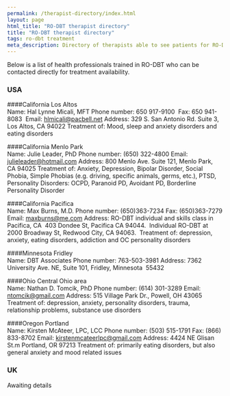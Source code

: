 ```yaml
---
permalink: /therapist-directory/index.html
layout: page
html_title: "RO-DBT therapist directory"
title: "RO-DBT therapist directory"
tags: ro-dbt treatment
meta_description: Directory of therapists able to see patients for RO-DBT.
---
```


Below is a list of health professionals trained in RO-DBT who can be contacted directly for treatment availability.

### USA
####California	Los Altos		
		Name:	Hal Lynne Micali, MFT
		Phone number:	650 917-9100 
		Fax:	650 941-8083 
		Email:	hlmicali@pacbell.net
		Address: 	 329 S. San Antonio Rd. Suite 3, Los Altos, CA 94022
		Treatment of:	Mood, sleep and anxiety disorders and eating disorders
			
####California	Menlo Park		
		Name:	Julie Leader, PhD
		Phone number:	(650) 322-4800
		Email:	julieleader@hotmail.com
		Address:	800 Menlo Ave. Suite 121, Menlo Park, CA  94025
		Treatment of:	Anxiety, Depression, Bipolar Disorder, Social Phobia, Simple Phobias (e.g. driving, specific animals, germs, etc.), PTSD, Personality Disorders: OCPD, Paranoid PD, Avoidant PD, Borderline Personality Disorder
			
####California	Pacifica		
		Name:	Max Burns, M.D.
		Phone number:	(650)363-7234
		Fax:	(650)363-7279
		Email:	maxburns@me.com
		Address:	RO-DBT individual and skills class in Pacifica, CA  403 Dondee St, Pacifica CA 94044.  Individual RO-DBT at 2000 Broadway St, Redwood City, CA 94063. 
		Treatment of:	depression, anxiety, eating disorders, addiction and OC personality disorders
			
####Minnesota	Fridley		
		Name:	DBT Associates
		Phone number:	763-503-3981
		Address:	7362 University Ave. NE, Suite 101, Fridley, Minnesota  55432
			
####Ohio	Central Ohio area		
		Name:	Nathan D. Tomcik, PhD
		Phone number:	(614) 301-3289
		Email:	ntomcik@gmail.com
		Address:	515 Village Park Dr., Powell, OH 43065 
		Treatment of:	depression, anxiety, personality disorders, trauma, relationship problems, substance use disorders
			
####Oregon	Portland		
		Name:	Kirsten McAteer, LPC, LCC
		Phone number:	(503) 515-1791
		Fax:	(866) 833-8702
		Email:	kirstenmcateerlpc@gmail.com
		Address:	4424 NE Glisan St.m Portland, OR  97213
		Treatment of:	primarily eating disorders, but also general anxiety and mood related issues


### UK
Awaiting details

